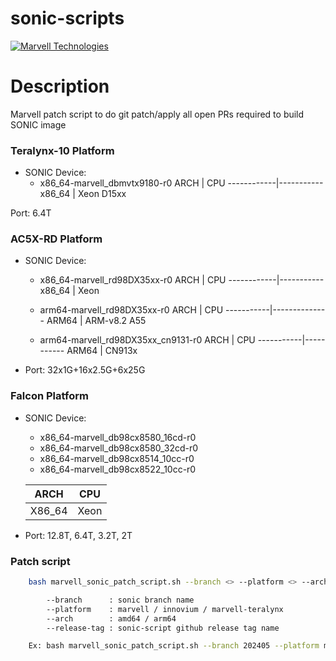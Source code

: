 # sonic-scripts

[![Marvell Technologies](https://www.marvell.com/content/dam/marvell/en/rebrand/marvell-logo3.svg)](https://www.marvell.com/)

# Description

Marvell patch script to do git patch/apply all open PRs required to build SONIC image

### Teralynx-10 Platform

* SONIC Device: 
    * x86_64-marvell_dbmvtx9180-r0
    	ARCH        | CPU
    	------------|-----------
    	x86_64      | Xeon D15xx

Port: 6.4T

### AC5X-RD Platform
* SONIC Device: 
    * x86_64-marvell_rd98DX35xx-r0
    	ARCH        | CPU
    	------------|-----------
    	x86_64      | Xeon

    * arm64-marvell_rd98DX35xx-r0
    	ARCH       | CPU
    	-----------|--------------
    	ARM64      | ARM-v8.2 A55

    * arm64-marvell_rd98DX35xx_cn9131-r0
    	ARCH       | CPU
    	-----------|-----------
    	ARM64      | CN913x


* Port: 32x1G+16x2.5G+6x25G

### Falcon Platform
* SONIC Device: 
    * x86_64-marvell_db98cx8580_16cd-r0 
    * x86_64-marvell_db98cx8580_32cd-r0
    * x86_64-marvell_db98cx8514_10cc-r0
    * x86_64-marvell_db98cx8522_10cc-r0

    ARCH        | CPU
    ------------|--------
    X86_64      | Xeon

* Port: 12.8T, 6.4T, 3.2T, 2T


### Patch script
```sh
	bash marvell_sonic_patch_script.sh --branch <> --platform <> --arch <> --release-tag <>

		--branch      : sonic branch name
		--platform    : marvell / innovium / marvell-teralynx
		--arch        : amd64 / arm64
		--release-tag : sonic-script github release tag name

	Ex: bash marvell_sonic_patch_script.sh --branch 202405 --platform marvell --arch amd64 --release-tag 202405_03
```
